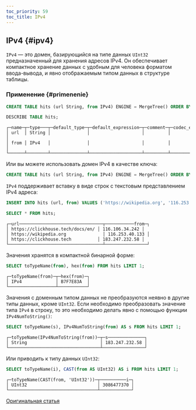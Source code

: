 ```yaml
---
toc_priority: 59
toc_title: IPv4
---
```


## IPv4 {#ipv4}

`IPv4` — это домен, базирующийся на типе данных `UInt32` предназначенный для хранения адресов IPv4. Он обеспечивает компактное хранение данных с удобным для человека форматом ввода-вывода, и явно отображаемым типом данных в структуре таблицы.

### Применение {#primenenie}

``` sql
CREATE TABLE hits (url String, from IPv4) ENGINE = MergeTree() ORDER BY url;

DESCRIBE TABLE hits;
```

``` text
┌─name─┬─type───┬─default_type─┬─default_expression─┬─comment─┬─codec_expression─┐
│ url  │ String │              │                    │         │                  │
│ from │ IPv4   │              │                    │         │                  │
└──────┴────────┴──────────────┴────────────────────┴─────────┴──────────────────┘
```

Или вы можете использовать домен IPv4 в качестве ключа:

``` sql
CREATE TABLE hits (url String, from IPv4) ENGINE = MergeTree() ORDER BY from;
```

`IPv4` поддерживает вставку в виде строк с текстовым представлением IPv4 адреса:

``` sql
INSERT INTO hits (url, from) VALUES ('https://wikipedia.org', '116.253.40.133')('https://clickhouse.tech', '183.247.232.58')('https://clickhouse.tech/docs/en/', '116.106.34.242');

SELECT * FROM hits;
```

``` text
┌─url────────────────────────────────┬───────────from─┐
│ https://clickhouse.tech/docs/en/ │ 116.106.34.242 │
│ https://wikipedia.org              │ 116.253.40.133 │
│ https://clickhouse.tech          │ 183.247.232.58 │
└────────────────────────────────────┴────────────────┘
```

Значения хранятся в компактной бинарной форме:

``` sql
SELECT toTypeName(from), hex(from) FROM hits LIMIT 1;
```

``` text
┌─toTypeName(from)─┬─hex(from)─┐
│ IPv4             │ B7F7E83A  │
└──────────────────┴───────────┘
```

Значения с доменным типом данных не преобразуются неявно в другие типы данных, кроме `UInt32`.
Если необходимо преобразовать значение типа `IPv4` в строку, то это необходимо делать явно с помощью функции `IPv4NumToString()`:

``` sql
SELECT toTypeName(s), IPv4NumToString(from) AS s FROM hits LIMIT 1;
```

``` text
┌─toTypeName(IPv4NumToString(from))─┬─s──────────────┐
│ String                            │ 183.247.232.58 │
└───────────────────────────────────┴────────────────┘
```

Или приводить к типу данных `UInt32`:

``` sql
SELECT toTypeName(i), CAST(from AS UInt32) AS i FROM hits LIMIT 1;
```

``` text
┌─toTypeName(CAST(from, 'UInt32'))─┬──────────i─┐
│ UInt32                           │ 3086477370 │
└──────────────────────────────────┴────────────┘
```

[Оригинальная статья](https://clickhouse.tech/docs/ru/data_types/domains/ipv4) <!--hide-->
